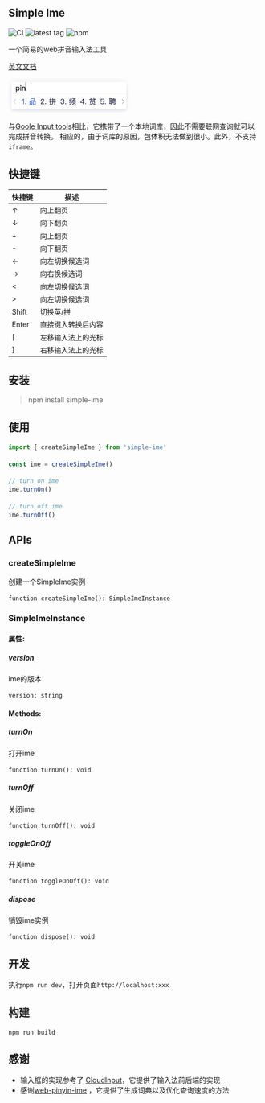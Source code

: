 ## Simple Ime

![CI](https://github.com/nieyuyao/simple-ime/workflows/CI/badge.svg)
![latest tag](https://badgen.net/github/release/nieyuyao/simple-ime)
![npm](https://img.shields.io/npm/v/simple-ime.svg)

一个简易的web拼音输入法工具

[英文文档](./README-en.md)

<img src="./public/demo.png" width="240" />

与[Goole Input tools](https://www.google.com/inputtools/try/)相比，它携带了一个本地词库，因此不需要联网查询就可以完成拼音转换。
相应的，由于词库的原因，包体积无法做到很小。此外，不支持`iframe`。

## 快捷键

| 快捷键 | 描述 |
| --- | --- |
| ↑ | 向上翻页 |
| ↓ | 向下翻页 |
| + | 向上翻页 |
| - | 向下翻页 |
| ← | 向左切换候选词 |
| → | 向右换候选词 |
| < | 向左切换候选词 |
| > | 向左切换候选词 |
| Shift | 切换英/拼 |
| Enter | 直接键入转换后内容 |
| [ | 左移输入法上的光标 |
| ] | 右移输入法上的光标 |

## 安装

> npm install simple-ime

## 使用

```js
import { createSimpleIme } from 'simple-ime'

const ime = createSimpleIme()

// turn on ime
ime.turnOn()

// turn off ime
ime.turnOff()
```

## APIs

### createSimpleIme

创建一个SimpleIme实例

`function createSimpleIme(): SimpleImeInstance`

### SimpleImeInstance

#### 属性:

##### version

ime的版本

`version: string`

#### Methods:

##### turnOn

打开ime

`function turnOn(): void`

##### turnOff

关闭ime

`function turnOff(): void`

##### toggleOnOff

开关ime

`function toggleOnOff(): void`

##### dispose

销毁ime实例

`function dispose(): void`

## 开发

执行`npm run dev`，打开页面`http://localhost:xxx`

## 构建

```shell
npm run build
```

## 感谢

- 输入框的实现参考了 [CloudInput](https://github.com/mzhangdev/CloudInput)，它提供了输入法前后端的实现
- 感谢[web-pinyin-ime](https://github.com/dongyuwei/web-pinyin-ime) ，它提供了生成词典以及优化查询速度的方法
